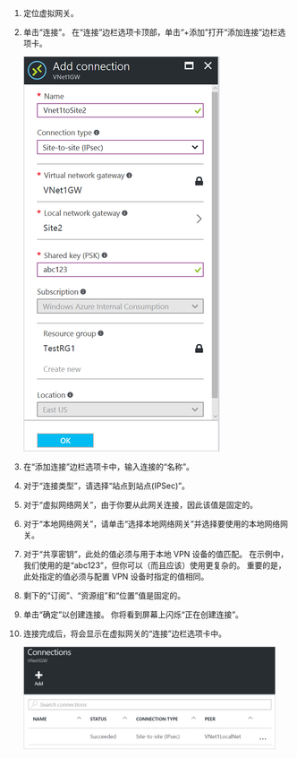 1. 定位虚拟网关。
2. 单击“连接”。 在“连接”边栏选项卡顶部，单击“+添加”打开“添加连接”边栏选项卡。

    ![创建站点到站点连接](./media/vpn-gateway-add-site-to-site-connection-s2s-rm-portal-include/connection.png)
3. 在“添加连接”边栏选项卡中，输入连接的“名称”。 
4. 对于“连接类型”，请选择“站点到站点(IPSec)”。
5. 对于“虚拟网络网关”，由于你要从此网关连接，因此该值是固定的。
6. 对于“本地网络网关”，请单击“选择本地网络网关”并选择要使用的本地网络网关。 
7. 对于“共享密钥”，此处的值必须与用于本地 VPN 设备的值匹配。 在示例中，我们使用的是“abc123”，但你可以（而且应该）使用更复杂的。 重要的是，此处指定的值必须与配置 VPN 设备时指定的值相同。
8. 剩下的“订阅”、“资源组”和“位置”值是固定的。
9. 单击“确定”以创建连接。 你将看到屏幕上闪烁“正在创建连接”。
10. 连接完成后，将会显示在虚拟网关的“连接”边栏选项卡中。

    ![创建站点到站点连接](./media/vpn-gateway-add-site-to-site-connection-s2s-rm-portal-include/connectionstatus450.png)